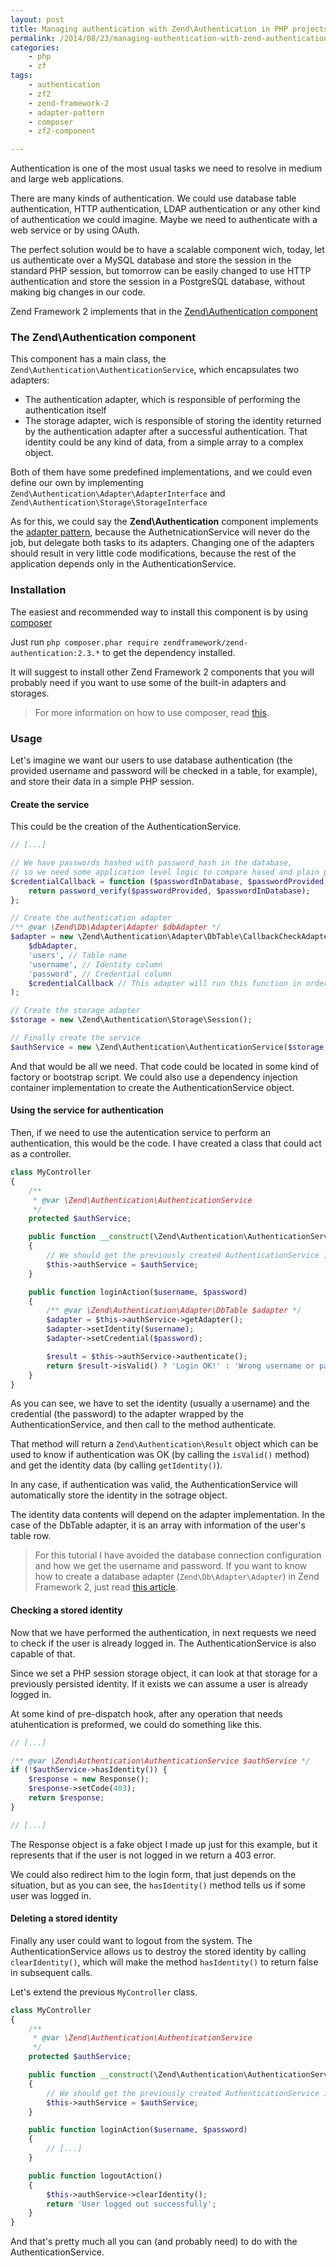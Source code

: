 ```yaml
---
layout: post
title: Managing authentication with Zend\Authentication in PHP projects
permalink: /2014/08/23/managing-authentication-with-zend-authentication-in-php-projects
categories:
    - php
    - zf
tags:
    - authentication
    - zf2
    - zend-framework-2
    - adapter-pattern
    - composer
    - zf2-component

---
```


Authentication is one of the most usual tasks we need to resolve in medium and large web applications.

There are many kinds of authentication. We could use database table authentication, HTTP authentication, LDAP authentication or any other kind of authentication we could imagine. Maybe we need to authenticate with a web service or by using OAuth.

The perfect solution would be to have a scalable component wich, today, let us authenticate over a MySQL database and store the session in the standard PHP session, but tomorrow can be easily changed to use HTTP authentication and store the session in a PostgreSQL database, without making big changes in our code.

Zend Framework 2 implements that in the [Zend\Authentication component](http://framework.zend.com/manual/2.3/en/modules/zend.authentication.intro.html)

### The Zend\Authentication component

This component has a main class, the `Zend\Authentication\AuthenticationService`, which encapsulates two adapters:

* The authentication adapter, which is responsible of performing the authentication itself
* The storage adapter, wich is responsible of storing the identity returned by the authentication adapter after a successful authentication. That identity could be any kind of data, from a simple array to a complex object.

Both of them have some predefined implementations, and we could even define our own by implementing `Zend\Authentication\Adapter\AdapterInterface` and `Zend\Authentication\Storage\StorageInterface`

As for this, we could say the **Zend\Authentication** component implements the [adapter pattern](https://en.wikipedia.org/wiki/Adapter_pattern), because the AuthetnicationService will never do the job, but delegate both tasks to its adapters. Changing one of the adapters should result in very little code modifications, because the rest of the application depends only in the AuthenticationService.

### Installation

The easiest and recommended way to install this component is by using [composer](https://getcomposer.org/)

Just run `php composer.phar require zendframework/zend-authentication:2.3.*` to get the dependency installed.

It will suggest to install other Zend Framework 2 components that you will probably need if you want to use some of the built-in adapters and storages.

> For more information on how to use composer, read [this](https://blog.alejandrocelaya.com/2014/07/19/dependency-management-and-autoloading-in-php-projects-with-composer/).

### Usage

Let's imagine we want our users to use database authentication (the provided username and password will be checked in a table, for example), and store their data in a simple PHP session.

#### Create the service

This could be the creation of the AuthenticationService.

```php
// [...]

// We have passwords hashed with password_hash in the database,
// so we need some application level logic to compare hased and plain passwords
$credentialCallback = function ($passwordInDatabase, $passwordProvided) {
    return password_verify($passwordProvided, $passwordInDatabase);
};

// Create the authentication adapter
/** @var \Zend\Db\Adapter\Adapter $dbAdapter */
$adapter = new \Zend\Authentication\Adapter\DbTable\CallbackCheckAdapter(
    $dbAdapter,
    'users', // Table name
    'username', // Identity column
    'password', // Credential column
    $credentialCallback // This adapter will run this function in order to check the password
);

// Create the storage adapter
$storage = new \Zend\Authentication\Storage\Session();

// Finally create the service
$authService = new \Zend\Authentication\AuthenticationService($storage, $adapter);
```

And that would be all we need. That code could be located in some kind of factory or bootstrap script. We could also use a dependency injection container implementation to create the AuthenticationService object.

#### Using the service for authentication

Then, if we need to use the autentication service to perform an authentication, this would be the code. I have created a class that could act as a controller.

```php
class MyController
{
    /**
     * @var \Zend\Authentication\AuthenticationService
     */
    protected $authService;

    public function __construct(\Zend\Authentication\AuthenticationService $authService)
    {
        // We should get the previously created AuthenticationService injected
        $this->authService = $authService;
    }

    public function loginAction($username, $password)
    {
        /** @var \Zend\Authentication\Adapter\DbTable $adapter */
        $adapter = $this->authService->getAdapter();
        $adapter->setIdentity($username);
        $adapter->setCredential($password);

        $result = $this->authService->authenticate();
        return $result->isValid() ? 'Login OK!' : 'Wrong username or password';
    }
}
```

As you can see, we have to set the identity (usually a username) and the credential (the password) to the adapter wrapped by the AuthenticationService, and then call to the method authenticate.

That method will return a `Zend\Authentication\Result` object which can be used to know if authentication was OK (by calling the `isValid()` method) and get the identity data (by calling `getIdentity()`).

In any case, if authentication was valid, the AuthenticationService will automatically store the identity in the sotrage object.

The identity data contents will depend on the adapter implementation. In the case of the DbTable adapter, it is an array with information of the user's table row.

> For this tutorial I have avoided the database connection configuration and how we get the username and password. If you want to know how to create a database adapter (`Zend\Db\Adapter\Adapter`) in Zend Framework 2, just read [this article](https://framework.zend.com/manual/2.3/en/modules/zend.db.adapter.html).

#### Checking a stored identity

Now that we have performed the authentication, in next requests we need to check if the user is already logged in. The AuthenticationService is also capable of that.

Since we set a PHP session storage object, it can look at that storage for a previously persisted identity. If it exists we can assume a user is already logged in.

At some kind of pre-dispatch hook, after any operation that needs atuhentication is preformed, we could do something like this.

```php
// [...]

/** @var \Zend\Authentication\AuthenticationService $authService */
if (!$authService->hasIdentity()) {
    $response = new Response();
    $response->setCode(403);
    return $response;
}

// [...]
```

The Response object is a fake object I made up just for this example, but it represents that if the user is not logged in we return a 403 error.

We could also redirect him to the login form, that just depends on the situation, but as you can see, the `hasIdentity()` method tells us if some user was logged in.

#### Deleting a stored identity

Finally any user could want to logout from the system. The AuthenticationService allows us to destroy the stored identity by calling `clearIdentity()`, which will make the method `hasIdentity()` to return false in subsequent calls.

Let's extend the previous `MyController` class.

```php
class MyController
{
    /**
     * @var \Zend\Authentication\AuthenticationService
     */
    protected $authService;

    public function __construct(\Zend\Authentication\AuthenticationService $authService)
    {
        // We should get the previously created AuthenticationService injected
        $this->authService = $authService;
    }

    public function loginAction($username, $password)
    {
        // [...]
    }

    public function logoutAction()
    {
        $this->authService->clearIdentity();
        return 'User logged out successfully';
    }
}
```

And that's pretty much all you can (and probably need) to do with the AuthenticationService.
